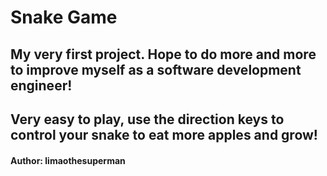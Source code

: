 # Snake Game
## My very first project. Hope to do more and more to improve myself as a software development engineer!

## Very easy to play, use the direction keys to control your snake to eat more apples and grow!
#### Author: limaothesuperman
